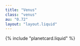 ```yaml
---
title: "Venus"
class: "venus"
au: "0.72"
layout: "layout.liquid"
---
```

{% include "planetcard.liquid" %}
